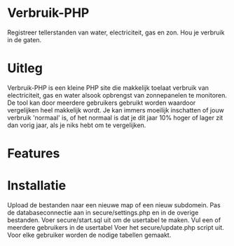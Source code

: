 # Verbruik-PHP
Registreer tellerstanden van water, electriciteit, gas en zon. Hou je verbruik in de gaten.

# Uitleg
Verbruik-PHP is een kleine PHP site die makkelijk toelaat verbruik van electriciteit, gas en water alsook opbrengst van zonnepanelen te monitoren. De tool kan door meerdere gebruikers gebruikt worden waardoor vergelijken heel makkelijk wordt. Je kan immers moeilijk inschatten of jouw verbruik 'normaal' is, of het normaal is dat je dit jaar 10% hoger of lager zit dan vorig jaar, als je niks hebt om te vergelijken.

# Features


# Installatie
Upload de bestanden naar een nieuwe map of een nieuw subdomein.
Pas de databaseconnectie aan in secure/settings.php en in de overige bestanden.
Voer secure/start.sql uit om de usertabel te maken. 
Vul een of meerdere gebruikers in de usertabel
Voer het secure/update.php script uit. Voor elke gebruiker worden de nodige tabellen gemaakt. 
